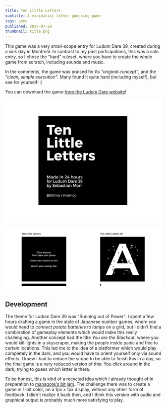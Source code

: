 ```yaml
---
title: Ten Little Letters
subtitle: A minimalist letter guessing game
tags: game
published: 2017-07-29
thumbnail: title.png
---
```


This game was a very small-scope entry for Ludum Dare 39, created during a sick day in Montreál. In contrast to my past participations, this was a solo entry, so I chose the "hard" ruleset, where you have to create the whole game from scratch, including sounds and music.

In the comments, the game was praised for its *"original concept"*, and the *"clean, simple execution"*. Many found it quite hard (including myself), but see for yourself! :)

You can download the game [from the Ludum Dare website](https://ldjam.com/events/ludum-dare/39/ten-little-letters)!

[![Title screen](title.png)](https://ldjam.com/events/ludum-dare/39/ten-little-letters)

![In-game screens](ingame.png)

## Development

The theme for Ludum Dare 39 was "Running out of Power". I spent a few hours drafting a game in the style of Japanese number games, where you would need to *connect potato batteries to lamps* on a grid, but I didn't find a combination of gameplay elements which would make this really challenging. Another concept had the title *You are the Blackout*, where you would kill lights in a skyscraper, making the people inside panic and flee to certain locations. This led me to the idea of a platformer which would play completely in the dark, and you would have to orient yourself only via sound effects. I knew I had to reduce the scope to be able to finish this in a day, so the final game is a very reduced version of this: You click around in the dark, trying to guess which letter is there.

To be honest, this is kind of a recycled idea which I already thought of in preparation to [managore's bit jam](https://itch.io/jam/bit-jam). The challenge there was to create a game in 1-bit color, on a 1px x 1px display, without any other form of feedback. I didn't realize it back then, and I think this version with audio and graphical output is probably much more satisfying to play.
